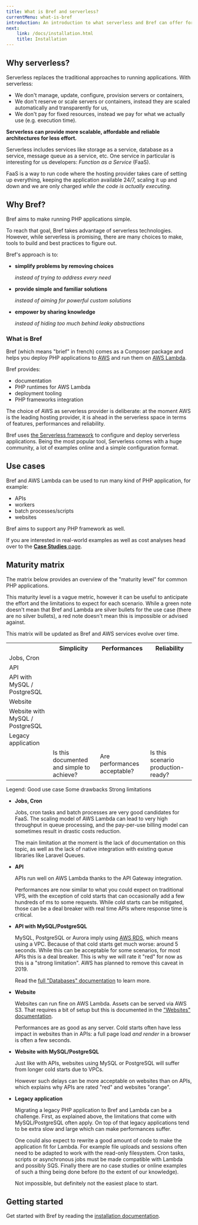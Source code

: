 ```yaml
---
title: What is Bref and serverless?
currentMenu: what-is-bref
introduction: An introduction to what serverless and Bref can offer for PHP applications.
next:
    link: /docs/installation.html
    title: Installation
---
```


## Why serverless?

Serverless replaces the traditional approaches to running applications. With serverless:

- We don't manage, update, configure, provision servers or containers,
- We don't reserve or scale servers or containers, instead they are scaled automatically and transparently for us,
- We don't pay for fixed resources, instead we pay for what we actually use (e.g. execution time).

**Serverless can provide more scalable, affordable and reliable architectures for less effort.**

Serverless includes services like storage as a service, database as a service, message queue as a service, etc. One service in particular is interesting for us developers: *Function as a Service* (FaaS).

FaaS is a way to run code where the hosting provider takes care of setting up everything, keeping the application available 24/7, scaling it up and down and we are only charged *while the code is actually executing*.

## Why Bref?

<p class="text-xl">
Bref aims to make running PHP applications simple.
</p>

To reach that goal, Bref takes advantage of serverless technologies. However, while serverless is promising, there are many choices to make, tools to build and best practices to figure out.

Bref's approach is to:

- **simplify problems by removing choices**

    *instead of trying to address every need*
- **provide simple and familiar solutions**

    *instead of aiming for powerful custom solutions*
- **empower by sharing knowledge**

    *instead of hiding too much behind leaky abstractions*

### What is Bref

Bref (which means "brief" in french) comes as a Composer package and helps you deploy PHP applications to [AWS](https://aws.amazon.com) and run them on [AWS Lambda](https://aws.amazon.com/lambda/).

Bref provides:

- documentation
- PHP runtimes for AWS Lambda
- deployment tooling
- PHP frameworks integration

The choice of AWS as serverless provider is deliberate: at the moment AWS is the leading hosting provider, it is ahead in the serverless space in terms of features, performances and reliability.

Bref uses [the Serverless framework](https://serverless.com/) to configure and deploy serverless applications. Being the most popular tool, Serverless comes with a huge community, a lot of examples online and a simple configuration format.

## Use cases

Bref and AWS Lambda can be used to run many kind of PHP application, for example:

- APIs
- workers
- batch processes/scripts
- websites

Bref aims to support any PHP framework as well.

If you are interested in real-world examples as well as cost analyses head over to the [**Case Studies** page](case-studies.md).

## Maturity matrix

The matrix below provides an overview of the "maturity level" for common PHP applications.

This maturity level is a vague metric, however it can be useful to anticipate the effort and the limitations to expect for each scenario. While a green note doesn't mean that Bref and Lambda are silver bullets for the use case (there are no silver bullets), a red note doesn't mean this is impossible or advised against.

This matrix will be updated as Bref and AWS services evolve over time.

<table class="w-full text-xs sm:text-sm text-grey-darker mt-8 mb-5 table-fixed">
    <tr class="bg-grey-lightest">
        <th class="p-4"></th>
        <th class="font-normal p-4 border-b border-grey-light">Simplicity</th>
        <th class="font-normal p-4 border-b border-grey-light">Performances</th>
        <th class="font-normal p-4 border-b border-grey-light">Reliability</th>
    </tr>
    <tr class="border-b border-grey-lighter">
        <td class="p-4 bg-grey-lightest font-bold border-r border-grey-light">
            Jobs, Cron
        </td>
        <td class="p-4 text-center">
            <span class="maturity-icon shadow bg-orange-light"></span>
        </td>
        <td class="p-4 text-center">
            <span class="maturity-icon shadow bg-green-light"></span>
        </td>
        <td class="p-4 text-center">
            <span class="maturity-icon shadow bg-green-light"></span>
        </td>
    </tr>
    <tr class="border-b border-grey-lighter">
        <td class="p-4 bg-grey-lightest font-bold border-r border-grey-light">API</td>
        <td class="p-4 text-center">
            <span class="maturity-icon shadow bg-green-light"></span>
        </td>
        <td class="p-4 text-center">
            <span class="maturity-icon shadow bg-green-light"></span>
        </td>
        <td class="p-4 text-center">
            <span class="maturity-icon shadow bg-green-light"></span>
        </td>
    </tr>
    <tr class="border-b border-grey-lighter">
        <td class="p-4 bg-grey-lightest font-bold border-r border-grey-light">API with MySQL / PostgreSQL</td>
        <td class="p-4 text-center">
            <span class="maturity-icon shadow bg-green-light"></span>
        </td>
        <td class="p-4 text-center">
            <span class="maturity-icon shadow bg-red-light"></span>
        </td>
        <td class="p-4 text-center">
            <span class="maturity-icon shadow bg-orange-light"></span>
        </td>
    </tr>
    <tr class="border-b border-grey-lighter">
        <td class="p-4 bg-grey-lightest font-bold border-r border-grey-light">Website</td>
        <td class="p-4 text-center">
            <span class="maturity-icon shadow bg-green-light"></span>
        </td>
        <td class="p-4 text-center">
            <span class="maturity-icon shadow bg-green-light"></span>
        </td>
        <td class="p-4 text-center">
            <span class="maturity-icon shadow bg-green-light"></span>
        </td>
    </tr>
    <tr class="border-b border-grey-lighter">
        <td class="p-4 bg-grey-lightest font-bold border-r border-grey-light">Website with MySQL / PostgreSQL</td>
        <td class="p-4 text-center">
            <span class="maturity-icon shadow bg-green-light"></span>
        </td>
        <td class="p-4 text-center">
            <span class="maturity-icon shadow bg-orange-light"></span>
        </td>
        <td class="p-4 text-center">
            <span class="maturity-icon shadow bg-orange-light"></span>
        </td>
    </tr>
    <tr class="border-b border-grey-lighter">
        <td class="p-4 bg-grey-lightest font-bold border-r border-grey-light">Legacy application</td>
        <td class="p-4 text-center">
            <span class="maturity-icon shadow bg-red-light"></span>
        </td>
        <td class="p-4 text-center">
            <span class="maturity-icon shadow bg-orange-light"></span>
        </td>
        <td class="p-4 text-center">
            <span class="maturity-icon shadow bg-red-light"></span>
        </td>
    </tr>
    <tr class="text-xs text-center leading-normal text-grey-dark">
        <td></td>
        <td class="p-3">
            Is this documented and simple to achieve?
        </td>
        <td class="p-3">
            Are performances acceptable?
        </td>
        <td class="p-3">
            Is this scenario production-ready?
        </td>
    </tr>
</table>

<div class="text-left text-xs text-grey-darker mb-8">
    Legend:
    <span class="inline-block my-1  mx-1 sm:mx-2 bg-green-lightest text-green-dark rounded-full px-4 py-1">Good use case</span>
    <span class="inline-block my-1  mx-1 sm:mx-2 bg-orange-lightest text-orange-dark rounded-full px-4 py-1">Some drawbacks</span>
    <span class="inline-block my-1  ml-1 sm:ml-2 bg-red-lightest text-red-dark rounded-full px-4 py-1">Strong limitations</span>
</div>

- **Jobs, Cron**

    Jobs, cron tasks and batch processes are very good candidates for FaaS. The scaling model of AWS Lambda can lead to very high throughput in queue processing, and the pay-per-use billing model can sometimes result in drastic costs reduction.
    
    The main limitation at the moment is the lack of documentation on this topic, as well as the lack of native integration with existing queue libraries like Laravel Queues.

- **API**

    APIs run well on AWS Lambda thanks to the API Gateway integration.
    
    Performances are now similar to what you could expect on traditional VPS, with the exception of cold starts that can occasionally add a few hundreds of ms to some requests. While cold starts can be mitigated, those can be a deal breaker with real time APIs where response time is critical.

- **API with MySQL/PostgreSQL**

    MySQL, PostgreSQL or Aurora imply using [AWS RDS](https://aws.amazon.com/rds/), which means using a VPC. Because of that cold starts get much worse: around 5 seconds. While this can be acceptable for some scenarios, for most APIs this is a deal breaker. This is why we will rate it "red" for now as this is a "strong limitation". AWS has planned to remove this caveat in 2019.
    
    Read the [full "Databases" documentation](/docs/environment/database.md) to learn more.

- **Website**

    Websites can run fine on AWS Lambda. Assets can be served via AWS S3. That requires a bit of setup but this is documented in the ["Websites" documentation](/docs/websites.md).
    
    Performances are as good as any server. Cold starts often have less impact in websites than in APIs: a full page load *and render* in a browser is often a few seconds.

- **Website with MySQL/PostgreSQL**

    Just like with APIs, websites using MySQL or PostgreSQL will suffer from longer cold starts due to VPCs.
    
    However such delays can be more acceptable on websites than on APIs, which explains why APIs are rated "red" and websites "orange".

- **Legacy application**

    Migrating a legacy PHP application to Bref and Lambda can be a challenge. First, as explained above, the limitations that come with MySQL/PostgreSQL often apply. On top of that legacy applications tend to be extra slow and large which can make performances suffer.
    
    One could also expect to rewrite a good amount of code to make the application fit for Lambda. For example file uploads and sessions often need to be adapted to work with the read-only filesystem. Cron tasks, scripts or asynchronous jobs must be made compatible with Lambda and possibly SQS. Finally there are no case studies or online examples of such a thing being done before (to the extent of our knowledge).
    
    Not impossible, but definitely not the easiest place to start.

## Getting started

Get started with Bref by reading the [installation documentation](installation.md).
